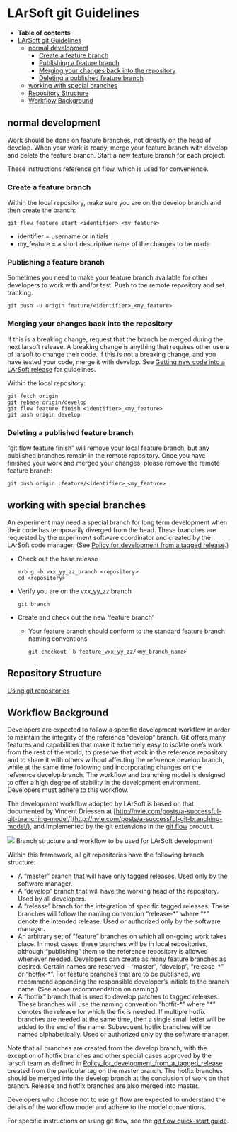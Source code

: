 LArSoft git Guidelines
==================================================

-   **Table of contents**
-   [LArSoft git Guidelines](#LArSoft-git-Guidelines)
    -   [normal development](#normal-development)
        -   [Create a feature branch](#Create-a-feature-branch)
        -   [Publishing a feature branch](#Publishing-a-feature-branch)
        -   [Merging your changes back into the repository](#Merging-your-changes-back-into-the-repository)
        -   [Deleting a published feature branch](#Deleting-a-published-feature-branch)
    -   [working with special branches](#working-with-special-branches)
    -   [Repository Structure](#Repository-Structure)
    -   [Workflow Background](#Workflow-Background)

normal development
------------------------------------------

Work should be done on feature branches, not directly on the head of develop.
When your work is ready, merge your feature branch with develop and delete the feature branch.
Start a new feature branch for each project.

These instructions reference git flow, which is used for convenience.

### Create a feature branch

Within the local repository, make sure you are on the develop branch and then create the branch:

    git flow feature start <identifier>_<my_feature>

-   identifier = username or initials
-   my\_feature = a short descriptive name of the changes to be made

### Publishing a feature branch

Sometimes you need to make your feature branch available for other developers to work with and/or test.
Push to the remote repository and set tracking.

    git push -u origin feature/<identifier>_<my_feature>

### Merging your changes back into the repository

If this is a breaking change, request that the branch be merged during the next larsoft release.
A breaking change is anything that requires other users of larsoft to change their code.
If this is not a breaking change, and you have tested your code, merge it with develop.
See [Getting new code into a LArSoft release](Getting_new_code_into_a_LArSoft_release) for guidelines.

Within the local repository:

    git fetch origin
    git rebase origin/develop
    git flow feature finish <identifier>_<my_feature>
    git push origin develop

### Deleting a published feature branch

“git flow feature finish” will remove your local feature branch, but any published branches remain in the remote repository.
Once you have finished your work and merged your changes, please remove the remote feature branch:

    git push origin :feature/<identifier>_<my_feature>

working with special branches
----------------------------------------------------------------

An experiment may need a special branch for long term development when their code has temporarily diverged from the head. These branches are requested by the experiment software coordinator and created by the LArSoft code manager.
(See [Policy for development from a tagged release](Policy_for_development_from_a_tagged_release).)

-   Check out the base release

        mrb g -b vxx_yy_zz_branch <repository>
        cd <repository>

-   Verify you are on the vxx\_yy\_zz branch

        git branch

-   Create and check out the new ‘feature branch’
    -   Your feature branch should conform to the standard feature branch naming conventions

            git checkout -b feature_vxx_yy_zz/<my_branch_name>

Repository Structure
----------------------------------------------

[Using git repositories](Using_git_repositories)

Workflow Background
--------------------------------------------

Developers are expected to follow a specific development workflow in order to maintain the integrity of the reference “develop” branch. Git offers many features and capabilities that make it extremely easy to isolate one’s work from the rest of the world, to preserve that work in the reference repository and to share it with others without affecting the reference develop branch, while at the same time following and incorporating changes on the reference develop branch. The workflow and branching model is designed to offer a high degree of stability in the development environment. Developers must adhere to this workflow.

The development workflow adopted by LArSoft is based on that documented by Vincent Driessen at [http://nvie.com/posts/a-successful-git-branching-model/](http://nvie.com/posts/a-successful-git-branching-model/), and implemented by the git extensions in the [git flow](http://github.com/nvie/gitflow) product.

![](/redmine/attachments/download/33550/Git-branching-model.png)
Branch structure and workflow to be used for LArSoft development

Within this framework, all git repositories have the following branch structure:

-   A “master” branch that will have only tagged releases. Used only by the software manager.
-   A “develop” branch that will have the working head of the repository. Used by all developers.
-   A “release” branch for the integration of specific tagged releases. These branches will follow the naming convention “release-\*” where “\*” denote the intended release. Used or authorized only by the software manager.
-   An arbitrary set of “feature” branches on which all on-going work takes place. In most cases, these branches will be in local repositories, although “publishing” them to the reference repository is allowed whenever needed. Developers can create as many feature branches as desired. Certain names are reserved – “master”, “develop”, “release-\*” or “hotfix-\*”. For feature branches that are to be published, we recommend appending the responsible developer’s initials to the branch name. (See above recommendation on naming.)
-   A “hotfix” branch that is used to develop patches to tagged releases. These branches will use the naming convention “hotfit-\*” where “\*” denotes the release for which the fix is needed. If multiple hotfix branches are needed at the same time, then a single small letter will be added to the end of the name. Subsequent hotfix branches will be named alphabetically. Used or authorized only by the software manager.

Note that all branches are created from the develop branch, with the exception of hotfix branches and other special cases approved by the larsoft team as defined in [Policy\_for\_development\_from\_a\_tagged\_release](Policy_for_development_from_a_tagged_release) created from the particular tag on the master branch. The hotfix branches should be merged into the develop branch at the conclusion of work on that branch. Release and hotfix branches are also merged into master.

Developers who choose not to use git flow are expected to understand the details of the workflow model and adhere to the model conventions.

For specific instructions on using git flow, see the [git flow quick-start guide](/redmine/projects/cet-is-public/wiki/Git_flow_quick_start).

